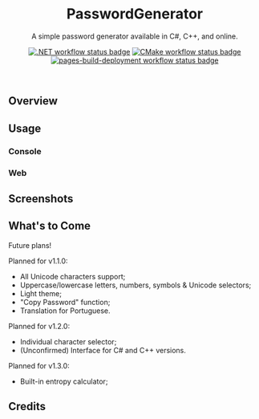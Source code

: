 <h1 align="center">PasswordGenerator</h1>
<p align="center">A simple password generator available in C#, C++, and online.</p>
<p align="center">
  <a href="https://github.com/Nathan2076/PasswordGenerator/actions/workflows/dotnet.yml">
    <img alt=".NET workflow status badge" src="https://github.com/Nathan2076/PasswordGenerator/actions/workflows/dotnet.yml/badge.svg" /></a>
  <a href="https://github.com/Nathan2076/PasswordGenerator/actions/workflows/cmake.yml">
    <img alt="CMake workflow status badge" src="https://github.com/Nathan2076/PasswordGenerator/actions/workflows/cmake.yml/badge.svg" /></a>
  <a href="https://github.com/Nathan2076/PasswordGenerator/actions/workflows/pages/pages-build-deployment">
    <img alt="pages-build-deployment workflow status badge" src="https://github.com/Nathan2076/PasswordGenerator/actions/workflows/pages/pages-build-deployment/badge.svg" /></a>
</p>
<br />

## Overview


## Usage

### Console

### Web


## 


## Screenshots


## What's to Come

Future plans!

Planned for v1.1.0:
* All Unicode characters support;
* Uppercase/lowercase letters, numbers, symbols & Unicode selectors;
* Light theme;
* "Copy Password" function;
* Translation for Portuguese.

Planned for v1.2.0:
* Individual character selector;
* (Unconfirmed) Interface for C# and C++ versions.

Planned for v1.3.0:
* Built-in entropy calculator;


## Credits
